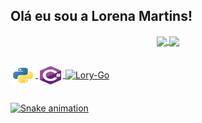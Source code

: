 ## Olá eu sou a Lorena Martins!

<p align="center">
  <a href="https://github.com/lorytins">
  <img align="center" height="155px" src="https://github-readme-stats.vercel.app/api?username=lorytins&show_icons=true&theme=algolia&include_all_commits=true&count_private=true"/>
  <img align="center" height="155px" src="https://github-readme-stats.vercel.app/api/top-langs/?username=lorytins&layout=compact&langs_count=16&theme=algolia"/> </p>
<div style="display: inline_block"><br>
  <img align="center" alt="Lory-Python" height="30" width="40" src="https://raw.githubusercontent.com/devicons/devicon/master/icons/python/python-original.svg">
  <img align="center" alt="Lory-Csharp" height="30" width="40" src="https://raw.githubusercontent.com/devicons/devicon/master/icons/csharp/csharp-original.svg">
  <img align="center" alt="Lory-Go" height="30" width="40" src="https://cdn.jsdelivr.net/gh/devicons/devicon/icons/go/go-original.svg">
</div>

##
  
![Snake animation](https://github.com/lorytins/lorytins/blob/output/github-contribution-grid-snake.svg)
  

